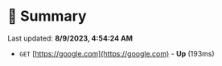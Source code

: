 # 📖 Summary
Last updated: **8/9/2023, 4:54:24 AM**

- `GET` [https://google.com](https://google.com) - **Up** (193ms)
